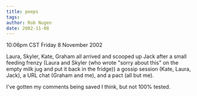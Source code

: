 ```yaml
---
title: peeps
tags: 
author: Rob Nugen
date: 2002-11-08
---
```


<p class=date>10:06pm CST Friday 8 November 2002</p>

<p>Laura, Skyler, Kate, Graham all arrived and scooped up Jack after a
small feeding frenzy (Laura and Skyler (who wrote "sorry about this"
on the empty milk jug and put it back in the fridge)) a gossip session
(Kate, Laura, Jack), a URL chat (Graham and me), and a pact (all but
me).</p>

<p>I've gotten my comments being saved I think, but not 100% tested.</p>
